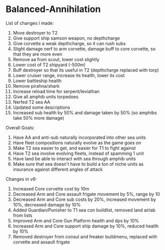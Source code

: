 # Balanced-Annihilation

List of changes I made:
1. Move destroyer to T2
2. Give support ship samson weapon, no depthcharge
3. Give corvette a weak depthcharge, so it can rush subs
4. Slight damage nerf to arm corvette, damage buff to core corvette, so that they are more even
5. Remove aa from scout, lower cost slightly
6. Lower cost of T2 shipyard (-500m)
7. Buff destroyer so that its useful in T2 (depthcharge replaced with torp)
8. Lower cruiser range, increase its health, lower its cost
9. Lower battleship health
10. Remove pirahna/shark
11. Increase reload time for serpent/leviathan
12. Give all amphib units torpedoes
13. Nerfed T2 sea AA
14. Updated some descriptions
15. Increased sub health by 50% and damage taken by 50% (so amphibs take 50% more damage)


Overall Goals:
1. Have AA and anti-sub naturally incorporated into other sea units
2. Have fleet compositions naturally evolve as the game goes on
3. Make T2 sea easier to get, and easier for T1 to fight against
4. Have T2 sea involve evolving fleets, instead of spamming 1 unit
5. Have land be able to interact with sea through amphib units
6. Make sure that sea doesn't have to build a ton of niche units as insurance against different angles of attack

Changes in v6:
1. Increased Core corvette cost by 10m
2. Decreased Arm and Core assault frigate movement by 5%, range by 10
3. Decreased Arm and Core sub costs by 20%, increased movement by 10%, decreased damage by 10%
4. Added Guardian/Punisher to T1 sea con buildlist, removed land airlab from lists
5. Improved Arm and Core Gun Platform health and dps by 10%
6. Increased Arm and Core support ship damage by 10%, reduced health by 10%
7. Removed destroyer from consul and freaker buildmenu, replaced with corvette and assault frigate
